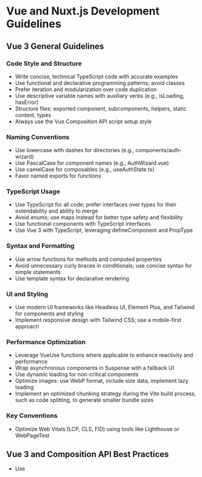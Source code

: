 # Vue and Nuxt.js Development Guidelines

## Vue 3 General Guidelines

### Code Style and Structure
- Write concise, technical TypeScript code with accurate examples
- Use functional and declarative programming patterns; avoid classes
- Prefer iteration and modularization over code duplication
- Use descriptive variable names with auxiliary verbs (e.g., isLoading, hasError)
- Structure files: exported component, subcomponents, helpers, static content, types
- Always use the Vue Composition API script setup style

### Naming Conventions
- Use lowercase with dashes for directories (e.g., components/auth-wizard)
- Use PascalCase for component names (e.g., AuthWizard.vue)
- Use camelCase for composables (e.g., useAuthState.ts)
- Favor named exports for functions

### TypeScript Usage
- Use TypeScript for all code; prefer interfaces over types for their extendability and ability to merge
- Avoid enums; use maps instead for better type safety and flexibility
- Use functional components with TypeScript interfaces
- Use Vue 3 with TypeScript, leveraging defineComponent and PropType

### Syntax and Formatting
- Use arrow functions for methods and computed properties
- Avoid unnecessary curly braces in conditionals; use concise syntax for simple statements
- Use template syntax for declarative rendering

### UI and Styling
- Use modern UI frameworks like Headless UI, Element Plus, and Tailwind for components and styling
- Implement responsive design with Tailwind CSS; use a mobile-first approach

### Performance Optimization
- Leverage VueUse functions where applicable to enhance reactivity and performance
- Wrap asynchronous components in Suspense with a fallback UI
- Use dynamic loading for non-critical components
- Optimize images: use WebP format, include size data, implement lazy loading
- Implement an optimized chunking strategy during the Vite build process, such as code splitting, to generate smaller bundle sizes

### Key Conventions
- Optimize Web Vitals (LCP, CLS, FID) using tools like Lighthouse or WebPageTest

## Vue 3 and Composition API Best Practices
- Use <script setup> syntax for concise component definitions
- Leverage ref, reactive, and computed for reactive state management
- Use provide/inject for dependency injection when appropriate
- Implement custom composables for reusable logic

## Nuxt 3 Specific Guidelines

### Code Style and Structure
- Write clean, maintainable, and technically accurate TypeScript code
- Prioritize functional and declarative programming patterns; avoid using classes
- Emphasize iteration and modularization to follow DRY principles and minimize code duplication
- Prefer Composition API <script setup> style
- Use Composables to encapsulate and share reusable client-side logic or state across multiple components in your Nuxt application

### Nuxt 3 Features and Auto-imports
- Nuxt 3 provides auto imports, so there's no need to manually import 'ref', 'useState', or 'useRouter'
- For color mode handling, use the built-in '@nuxtjs/color-mode' with the 'useColorMode()' function
- Take advantage of VueUse functions to enhance reactivity and performance (except for color mode management)
- Use the Server API (within the server/api directory) to handle server-side operations like database interactions, authentication, or processing sensitive data that must remain confidential
- Use useRuntimeConfig to access and manage runtime configuration variables that differ between environments and are needed both on the server and client sides
- For SEO use useHead and useSeoMeta
- For images use <NuxtImage> or <NuxtPicture> component and for Icons use Nuxt Icons module
- Use app.config.ts for app theme configuration

### Data Fetching
1. Use useFetch for standard data fetching in components that benefit from SSR, caching, and reactively updating based on URL changes
2. Use $fetch for client-side requests within event handlers or when SSR optimization is not needed
3. Use useAsyncData when implementing complex data fetching logic like combining multiple API calls or custom caching and error handling
4. Set server: false in useFetch or useAsyncData options to fetch data only on the client side, bypassing SSR
5. Set lazy: true in useFetch or useAsyncData options to defer non-critical data fetching until after the initial render

### Naming Conventions
- Utilize composables, naming them as use<MyComposable>
- Use **PascalCase** for component file names (e.g., components/MyComponent.vue)
- Favor named exports for functions to maintain consistency and readability

### TypeScript Usage
- Use TypeScript throughout; prefer interfaces over types for better extendability and merging
- Avoid enums, opting for maps for improved type safety and flexibility
- Use functional components with TypeScript interfaces

### UI and Styling
- Use Nuxt UI and Tailwind CSS for components and styling
- Implement responsive design with Tailwind CSS; use a mobile-first approach

### Nuxt-specific Guidelines
- Follow Nuxt 3 directory structure (e.g., pages/, components/, composables/)
- Use Nuxt's built-in features:
  - Auto-imports for components and composables
  - File-based routing in the pages/ directory
  - Server routes in the server/ directory
- Leverage Nuxt plugins for global functionality
- Use useFetch and useAsyncData for data fetching
- Implement SEO best practices using Nuxt's useHead and useSeoMeta

### Performance Optimization
- Leverage Nuxt's built-in performance optimizations
- Use Suspense for asynchronous components
- Implement lazy loading for routes and components
- Optimize images: use WebP format, include size data, implement lazy loading

### Key Conventions
- Use VueUse for common composables and utility functions
- Use Pinia for state management
- Optimize Web Vitals (LCP, CLS, FID)
- Utilize Nuxt's auto-imports feature for components and composables

## Vue with Vite Best Practices

### Code Style and Structure
- Write concise, maintainable, and technically accurate TypeScript code with relevant examples
- Use functional and declarative programming patterns; avoid classes
- Favor iteration and modularization to adhere to DRY principles and avoid code duplication
- Use descriptive variable names with auxiliary verbs (e.g., isLoading, hasError)
- Organize files systematically: each file should contain only related content, such as exported components, subcomponents, helpers, static content, and types

### Naming Conventions
- Use lowercase with dashes for directories (e.g., components/auth-wizard)
- Favor named exports for functions

### TypeScript Usage
- Use TypeScript for all code; prefer interfaces over types for their extendability and ability to merge
- Avoid enums; use maps instead for better type safety and flexibility
- Use functional components with TypeScript interfaces

### Syntax and Formatting
- Use the "function" keyword for pure functions to benefit from hoisting and clarity
- Always use the Vue Composition API script setup style

### UI and Styling
- Use Headless UI, Element Plus, and Tailwind for components and styling
- Implement responsive design with Tailwind CSS; use a mobile-first approach

### Performance Optimization
- Leverage VueUse functions where applicable to enhance reactivity and performance
- Wrap asynchronous components in Suspense with a fallback UI
- Use dynamic loading for non-critical components
- Optimize images: use WebP format, include size data, implement lazy loading
- Implement an optimized chunking strategy during the Vite build process, such as code splitting, to generate smaller bundle sizes

Follow the official Nuxt.js and Vue.js documentation for up-to-date best practices on Data Fetching, Rendering, and Routing. 